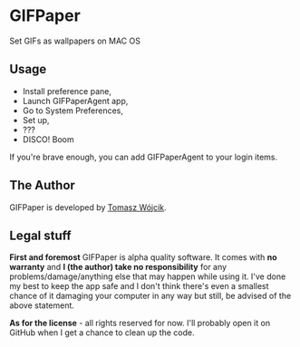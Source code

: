 # GIFPaper

Set GIFs as wallpapers on MAC OS

## Usage

- Install preference pane,
- Launch GIFPaperAgent app,
- Go to System Preferences,
- Set up,
- ???
- DISCO! Boom

If you're brave enough, you can add GIFPaperAgent to your login items.

## The Author

GIFPaper is developed by [Tomasz Wójcik](mailto:contact@bthlabs.pl).

## Legal stuff

**First and foremost** GIFPaper is alpha quality software. It comes with **no
warranty** and **I (the author) take no responsibility** for any
problems/damage/anything else that may happen while using it. I've done my best
to keep the app safe and I don't think there's even a smallest chance of it
damaging your computer in any way but still, be advised of the above statement.

**As for the license** - all rights reserved for now. I'll probably open it on
GitHub when I get a chance to clean up the code.

